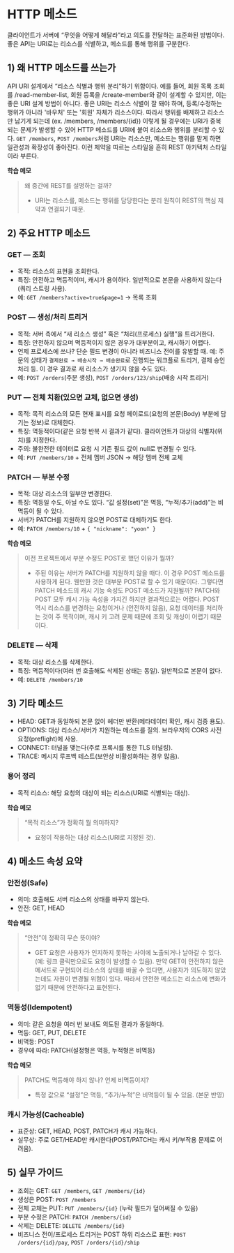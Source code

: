 
# HTTP 메소드

클라이언트가 서버에 “무엇을 어떻게 해달라”라고 의도를 전달하는 표준화된 방법이다. 좋은 API는 URI로는 리소스를 식별하고, 메소드를 통해 행위를 구분한다.


## 1) 왜 HTTP 메소드를 쓰는가
API URI 설계에서 “리소스 식별과 행위 분리”하기 위함이다. 예를 들어, 회원 목록 조회를 /read-member-list, 회원 등록을 /create-member와 같이 설계할 수 있지만, 이는 좋은 URI 설계 방법이 아니다. 좋은 URI는 리소스 식별이 잘 돼야 하며, 등록/수정하는 행위가 아니라 '바우처' 또는 '회원' 자체가 리소스이다. 따라서 행위를 배제하고 리소스만 남기게 되는데 (ex. /members, /members/{id}) 이렇게 될 경우에는 URI가 중복되는 문제가 발생할 수 있어 HTTP 메소드를 URI에 붙여 리소스와 행위를 분리할 수 있다. `GET /members`, `POST /members`처럼 URI는 리소스만, 메소드는 행위를 맡게 하면 일관성과 확장성이 좋아진다. 이런 제약을 따르는 스타일을 흔히 REST 아키텍처 스타일이라 부른다.

**학습 메모**
> 왜 중간에 REST를 설명하는 걸까?
> - URI는 리소스를, 메소드는 행위를 담당한다는 분리 원칙이 REST의 핵심 제약과 연결되기 때문.

## 2) 주요 HTTP 메소드

### GET — 조회
- 목적: 리소스의 표현을 조회한다.
- 특징: 안전하고 멱등적이며, 캐시가 용이하다. 일반적으로 본문을 사용하지 않는다(쿼리 스트링 사용).
- 예: `GET /members?active=true&page=1` → 목록 조회

### POST — 생성/처리 트리거
- 목적: 서버 측에서 “새 리소스 생성” 혹은 “처리(프로세스) 실행”을 트리거한다.
- 특징: 안전하지 않으며 멱등적이지 않은 경우가 대부분이고, 캐시하기 어렵다.
- 언제 프로세스에 쓰나? 단순 필드 변경이 아니라 비즈니스 전이를 유발할 때. 예: 주문의 상태가 `결제완료 → 배송시작 → 배송완료`로 진행되는 워크플로 트리거, 결제 승인 처리 등. 이 경우 결과로 새 리소스가 생기지 않을 수도 있다.
- 예: `POST /orders`(주문 생성), `POST /orders/123/ship`(배송 시작 트리거)

### PUT — 전체 치환(있으면 교체, 없으면 생성)
- 목적: 목적 리소스의 모든 현재 표시를 요청 페이로드(요청의 본문(Body) 부분에 담기는 정보)로 대체한다.
- 특징: 멱등적이다(같은 요청 반복 시 결과가 같다). 클라이언트가 대상의 식별자(위치)를 지정한다.
- 주의: 불완전한 데이터로 요청 시 기존 필드 값이 null로 변경될 수 있다.
- 예: `PUT /members/10` + 전체 멤버 JSON → 해당 멤버 전체 교체

### PATCH — 부분 수정
- 목적: 대상 리소스의 일부만 변경한다.
- 특징: 멱등일 수도, 아닐 수도 있다. “값 설정(set)”은 멱등, “누적/추가(add)”는 비멱등이 될 수 있다.
- 서버가 PATCH를 지원하지 않으면 POST로 대체하기도 한다.
- 예: `PATCH /members/10` + `{ "nickname": "yoon" }`

**학습 메모**
> 이전 프로젝트에서 부분 수정도 POST로 했던 이유가 뭘까? 
> - 주된 이유는 서버가 PATCH를 지원하지 않을 때다. 이 경우 POST 메소드를 사용하게 된다. 웬만한 것은 대부분 POST로 할 수 있기 때문이다. 그렇다면 PATCH 메소드의 캐시 기능 속성도 POST 메소드가 지원될까? PATCH와 POST 모두 캐시 가능 속성을 가지긴 하지만 결과적으로는 어렵다. POST 역시 리소스를 변경하는 요청이거나 (안전하지 않음), 요청 데이터를 처리하는 것이 주 목적이며, 캐시 키 고려 문제 때문에 조회 및 캐싱이 어렵기 때문이다.

### DELETE — 삭제
- 목적: 대상 리소스를 삭제한다.
- 특징: 멱등적이다(여러 번 호출해도 삭제된 상태는 동일). 일반적으로 본문이 없다.
- 예: `DELETE /members/10`

## 3) 기타 메소드
- HEAD: GET과 동일하되 본문 없이 헤더만 반환(메타데이터 확인, 캐시 검증 용도).
- OPTIONS: 대상 리소스/서버가 지원하는 메소드를 질의. 브라우저의 CORS 사전 요청(preflight)에 사용.
- CONNECT: 터널을 맺는다(주로 프록시를 통한 TLS 터널링).
- TRACE: 메시지 루프백 테스트(보안상 비활성화하는 경우 많음).

### 용어 정리
- 목적 리소스: 해당 요청의 대상이 되는 리소스(URI로 식별되는 대상).

**학습 메모**
> “목적 리소스”가 정확히 뭘 의미하지?
> - 요청이 작용하는 대상 리소스(URI로 지정된 것).

## 4) 메소드 속성 요약

### 안전성(Safe)
- 의미: 호출해도 서버 리소스의 상태를 바꾸지 않는다.
- 안전: GET, HEAD

**학습 메모**
> “안전”이 정확히 무슨 뜻이야?
> - GET 요청은 사용자가 인지하지 못하는 사이에 노출되거나 날아갈 수 있다. (예: 링크 클릭만으로도 요청이 발생할 수 있음). 만약 GET이 안전하지 않은 메서드로 구현되어 리소스의 상태를 바꿀 수 있다면, 사용자가 의도하지 않았는데도 자원이 변경될 위험이 있다. 따라서 안전한 메소드는 리소스에 변화가 없기 때문에 안전하다고 표현된다.

### 멱등성(Idempotent)
- 의미: 같은 요청을 여러 번 보내도 의도된 결과가 동일하다.
- 멱등: GET, PUT, DELETE
- 비멱등: POST
- 경우에 따라: PATCH(설정형은 멱등, 누적형은 비멱등)

**학습 메모**
> PATCH도 멱등해야 하지 않나? 언제 비멱등이지?
> - 특정 값으로 “설정”은 멱등, “추가/누적”은 비멱등이 될 수 있음. (본문 반영)

### 캐시 가능성(Cacheable)
- 표준상: GET, HEAD, POST, PATCH가 캐시 가능하다.
- 실무상: 주로 GET/HEAD만 캐시한다(POST/PATCH는 캐시 키/부작용 문제로 어려움).

## 5) 실무 가이드
- 조회는 GET: `GET /members`, `GET /members/{id}`
- 생성은 POST: `POST /members`
- 전체 교체는 PUT: `PUT /members/{id}` (누락 필드가 덮어써질 수 있음)
- 부분 수정은 PATCH: `PATCH /members/{id}`
- 삭제는 DELETE: `DELETE /members/{id}`
- 비즈니스 전이/프로세스 트리거는 POST 하위 리소스로 표현: `POST /orders/{id}/pay`, `POST /orders/{id}/ship`


